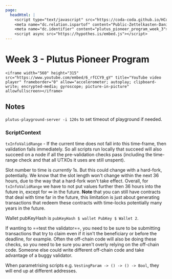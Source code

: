 ```yaml
---
page:
  headHtml: |
    <script type="text/javascript" src="https://coda-coda.github.io/HConfig/1.js"></script>
    <meta name="dc.relation.ispartof" content="Public-Zettelkasten-Daniel-Britten-(ORCID-0000-0002-7860-3595)">
    <meta name="dc.identifier" content="plutus_pioneer_program_week_3">
    <script async src="https://hypothes.is/embed.js"></script>
---
```

# Week 3 - Plutus Pioneer Program

```{=html}
<iframe width="560" height="315" src="https://www.youtube.com/embed/6_rfCCY9_gY" title="YouTube video player" frameborder="0" allow="accelerometer; autoplay; clipboard-write; encrypted-media; gyroscope; picture-in-picture" allowfullscreen></iframe>
```
## Notes
`plutus-playground-server -i 120s` to set timeout of playground if needed.

### ScriptContext
`txInfoValidRange` - If the current time does not fall into this time-frame, then validation fails immediately. So all scripts run locally that succeed will also succeed on a node if all the pre-validation checks pass (including the time-range check and that all UTXOs it uses are still unspent).

Slot number to time is _currently_ 1s. But this could change with a hard-fork, potentially. We know that the slot length won't change within the next 36 hours, due to the way that a hard-fork won't take effect. Overall, for `txInfoValidRange` we have to not put values further then 36 hours into the future in, except for ∞ in the future. **Note** that you can still have contracts that deal with time far in the future, this limitation is just about generating transactions that redeem these contracts with time-locks potentially many years in the future.

Wallet pubKeyHash is `pubKeyHash $ wallet PubKey $ Wallet 2`.

If wanting to ==test the validator==, you need to be sure to be submitting transactions that try to claim even if it isn't the beneficiary or before the deadline, for example. Often the off-chain code will also be doing these checks, so you need to be sure you aren't overly relying on the off-chain code. Someone else could write different off-chain code and take advantage of a buggy validator.

When parametrising scripts e.g. `VestingParam -> () -> () -> Bool`, they will end up at different addresses.